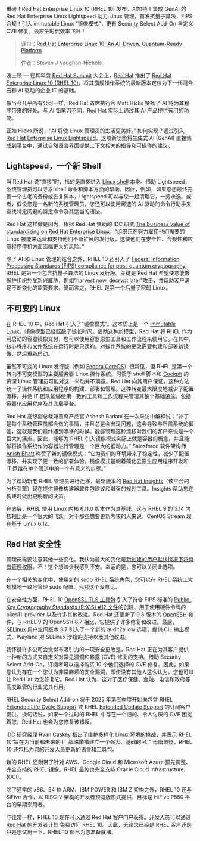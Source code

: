 <!--
title: 红帽企业Linux 10：一个AI驱动的、量子就绪的平台
cover: https://cdn.thenewstack.io/media/2025/05/7a5a6ecd-getty-images-el0zyfxt1gi-unsplash-redhat.jpg
summary: 重磅！Red Hat Enterprise Linux 10 (RHEL 10) 发布，AI加持！集成 GenAI 的 Red Hat Enterprise Linux Lightspeed 助力 Linux 管理，首发抗量子算法，FIPS 合规！引入 immutable Linux “镜像模式”，更有 Security Select Add-On 自定义 CVE 修复，云原生时代效率飞升！
-->

重磅！Red Hat Enterprise Linux 10 (RHEL 10) 发布，AI加持！集成 GenAI 的 Red Hat Enterprise Linux Lightspeed 助力 Linux 管理，首发抗量子算法，FIPS 合规！引入 immutable Linux “镜像模式”，更有 Security Select Add-On 自定义 CVE 修复，云原生时代效率飞升！

> 译自：[Red Hat Enterprise Linux 10: An AI-Driven, Quantum-Ready Platform](https://thenewstack.io/red-hat-enterprise-linux-10-an-ai-driven-quantum-ready-platform/)
> 
> 作者：Steven J Vaughan-Nichols

波士顿 — 在其年度 [Red Hat Summit](https://www.redhat.com/en/summit) 大会上，[Red Hat](https://www.openshift.com/try?utm_content=inline+mention) 推出了 [Red Hat Enterprise Linux 10 (RHEL 10)](https://www.redhat.com/en/technologies/linux-platforms/enterprise-linux)，将其旗舰操作系统的最新版本定位为下一代混合云和 AI 驱动的企业 IT 的基础。

像当今几乎所有公司一样，Red Hat 首席执行官 Matt Hicks 赞扬了 AI 将为其程序带来的好处。与 AI 铅笔刀不同，Red Hat 实际上通过其 AI 产品提供有用的功能。

正如 Hicks 所说，“AI 将使 Linux 管理员的生活更美好。” 如何实现？通过引入 [Red Hat Enterprise Linux Lightspeed](https://www.redhat.com/en/about/press-releases/red-hat-infuses-generative-ai-across-hybrid-cloud-portfolio-red-hat-lightspeed)。这项新功能将生成式 AI (GenAI) 直接集成到平台中，通过自然语言界面提供上下文相关的指导和可操作的建议。

## Lightspeed，一个新 Shell

当 Red Hat 说“直接”时，指的是直接进入 [Linux shell](https://thenewstack.io/learning-linux-start-here/) 本身。借助 Lightspeed，系统管理员可以寻求 shell 命令和脚本方面的帮助。因此，例如，如果您想最终完善一个古老的备份或恢复脚本，Lightspeed 可以与您一起清理它，一劳永逸。或者，假设您是一名新的系统管理员，您还可以使用可选的 AI 驱动的命令行助手来查找特定问题的特定命令及其适当的语法。

Red Hat 这样做是因为，根据 Red Hat 赞助的 IDC 研究 [The business value of standardizing on Red Hat Enterprise Linux](https://www.redhat.com/en/resources/idc-business-value-of-standardizing-analyst-material)，“组织正在努力雇用他们需要的 Linux 技能来运营和支持他们不断扩展的发行版，这使他们在安全性、合规性和应用程序停机方面面临更大的风险。”

除了 AI 和 Linux 管理的结合之外，RHEL 10 还引入了 [Federal Information Processing Standards (FIPS) compliance for post-quantum cryptography.](https://www.nist.gov/news-events/news/2024/08/nist-releases-first-3-finalized-post-quantum-encryption-standards) RHEL 是第一个包含抗量子算法的 Linux 发行版。关键是 Red Hat 希望使您能够保护组织免受新兴威胁，例如“[harvest now, decrypt later](https://www.keyfactor.com/blog/harvest-now-decrypt-later-a-new-form-of-attack/)”攻击，并帮助客户满足不断变化的监管要求。简而言之，RHEL 是第一个后量子密码 Linux。

## 不可变的 Linux

在 RHEL 10 中，Red Hat 引入了“镜像模式”。这本质上是一个 [immutable Linux](https://thenewstack.io/3-immutable-operating-systems-bottlerocket-flatcar-and-talos-linux/)。镜像模型已经酝酿了很长时间。借助这种新模型，Red Hat 将 RHEL 作为可启动的容器镜像交付，您可以使用容器原生工具和工作流程来使用它。在其中，核心程序和文件系统在运行时是只读的。对操作系统的更改需要构建和部署新镜像，然后重新启动。

虽然不可变的 Linux 发行版（例如 [Fedora CoreOS](https://fedoraproject.org/coreos/)）很常见，但 RHEL 是第一个转向不可变模型的主要服务器 Linux 操作系统。习惯于 shell 脚本和 [Cockpit](https://cockpit-project.org/) 的资深 Linux 管理员可能对这一举动并不满意。Red Hat 向其用户保证，这种方法统一了操作系统和应用程序的构建、部署和管理。这种转变最大限度地减少了配置漂移，并使 IT 团队能够使用一致的工具和工作流程来管理其整个基础设施，包括容器化应用程序及其底层平台。

Red Hat 高级副总裁兼首席产品官 Ashesh Badani 在一次采访中解释说：“补丁是每个系统管理员都会做的事情，并且总是会出现问题，这会导致与所需系统的偏差，这就是我们最终遇到漂移的时候。能够管理这种漂移对我们的客户来说是一个巨大的痛点。因此，能够为 RHEL 引入镜像模式实际上就是容器的概念，并且能够将操作系统作为容器进行管理是一个巨大的推动力。”
Salesforce 软件架构师 [Anish Bhatt](https://www.linkedin.com/in/anishbhatt/) 称赞了新的镜像模式：“它为我们的环境带来了稳定性，减少了配置漂移，并实现了更一致的部署体验。镜像模式是朝着简化云原生应用程序开发和 IT 运维在单个管道中的一个有意义的步骤。”

为了帮助新老 RHEL 管理员进行迁移，最新版本的 [Red Hat Insights](https://www.redhat.com/en/technologies/management/insights)（该平台的分析引擎）现在提供镜像构建器软件包建议和增强的规划工具。Insights 帮助您在构建时做出更明智的决策。

在底层，RHEL 使用 Linux 内核 6.11.0 版本作为其基线。这与 RHEL 9 的 5.14 内核相比是一个很大的飞跃。对于那些想要更新内核的人来说，CentOS Stream 现在基于 Linux 6.12。

## Red Hat 安全性

管理员需要注意其他一些变化。我认为最大的变化是[新创建的用户默认情况下将具有管理权限](https://docs.redhat.com/en/documentation/red_hat_enterprise_linux/10-beta/html/10.0_beta_release_notes/overview#overview-major-changes)。不！这个想法让我感到不安。幸运的是，您可以关闭此选项。

在一个相关的变化中，使用新的 [sudo](https://thenewstack.io/linux-understand-sudo-to-rule-your-server/) RHEL 系统角色，您可以在 RHEL 系统上大规模地一致地管理 sudo 配置。我对这个没意见。

在安全性方面，RHEL 10 [OpenSSL TLS 工具包](https://github.com/openssl/openssl) 引入了符合 FIPS 标准的 [Public-Key Cryptography Standards (PKCS) #12 文件](https://www.globalsign.com/en/blog/what-is-a-pkcs12-file)的创建、用于使用硬件令牌的 pkcs11-provider 以及许多其他改进。Red Hat 还更新了 9.8 版本的 [OpenSSH](https://www.openssh.com/) 套件，与 RHEL 9 的 OpenSSH 8.7 相比，它提供了许多修复和改进。最后，[SELinux](https://www.redhat.com/en/topics/linux/what-is-selinux) 用户空间版本 3.7 引入了一个新的 audit2allow 选项，提供 CIL 输出模式、Wayland 对 SELinux 沙箱的支持以及其他改进。

我怀疑许多公司会觉得有吸引力的一项安全更改是，Red Hat 正在为其客户提供一种新的方式来自定义对常见漏洞和暴露 (CVE) 修复的支持。借助 Security Select Add-On，订阅者可以选择购买 10 个他们选择的 CVE 修复。因此，如果您认为存在一个您认为非常麻烦的安全漏洞，即使没有其他人这么认为，您也可以让 Red Hat 为您修复它。Red Hat 认为，这对于医疗保健、金融、电信和政府等高度监管的行业尤其有用。

RHEL Security Select Add-on 将于 2025 年第三季度开始向包含 RHEL [Extended Life Cycle Support](https://www.redhat.com/en/resources/els-datasheet) 或 RHEL [Extended Update Support](https://www.redhat.com/en/resources/eus-datasheet) 的订阅客户提供。换句话说，如果一个过时的 RHEL 中存在一个旧的、令人讨厌的 CVE 困扰着您，Red Hat 也会为您修复该错误。

IDC 研究经理 [Ryan Caskey](https://www.linkedin.com/in/ryan-caskey-96307a17/) 指出了维护多样化 Linux 环境的挑战，并表示 RHEL 10“旨在为当前和未来的 IT 战略举措建立一个强大、基础的层。”
毋庸置疑，RHEL 10 还包括为您的开发人员更新的语言和工具包。

新的 RHEL 还附带了针对 AWS、Google Cloud 和 Microsoft Azure 预先调整、完全支持的 RHEL 镜像。RHEL 最终也完全支持 Oracle Cloud Infrastructure (OCI)。

除了通常的 x86、64 位 ARM、IBM POWER 和 IBM Z 架构之外，RHEL 10 还与 SiFive 合作，以 RISC-V 架构的开发者预览版形式提供，目标是 HiFive P550 平台的早期采用者。

与往常一样，RHEL 10 现在可以通过 Red Hat 客户门户获得。开发人员可以通过 [Red Hat 的开发者计划](https://developers.redhat.com/home) 免费访问 RHEL 10。因此，无论您已经是 RHEL 客户还是只是想试用一下，RHEL 10 都已为您准备就绪。
